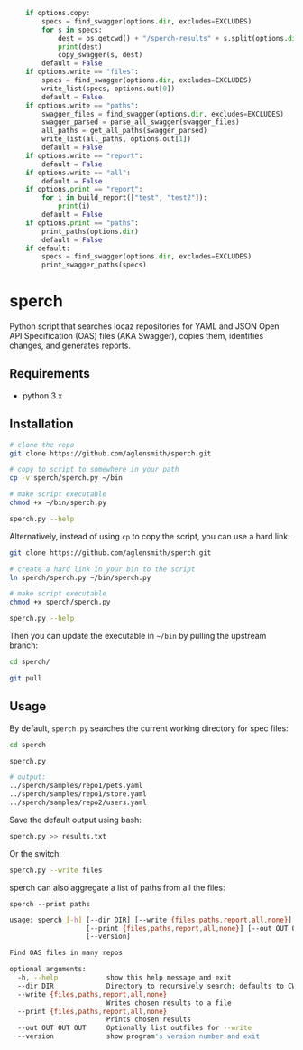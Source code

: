 ```python
    if options.copy:
        specs = find_swagger(options.dir, excludes=EXCLUDES)
        for s in specs:
            dest = os.getcwd() + "/sperch-results" + s.split(options.dir)[-1]
            print(dest)
            copy_swagger(s, dest)
        default = False
    if options.write == "files":
        specs = find_swagger(options.dir, excludes=EXCLUDES)
        write_list(specs, options.out[0])
        default = False
    if options.write == "paths":
        swagger_files = find_swagger(options.dir, excludes=EXCLUDES)
        swagger_parsed = parse_all_swagger(swagger_files)
        all_paths = get_all_paths(swagger_parsed)
        write_list(all_paths, options.out[1])
        default = False
    if options.write == "report":
        default = False
    if options.write == "all":
        default = False
    if options.print == "report":
        for i in build_report(["test", "test2"]):
            print(i)
        default = False
    if options.print == "paths":
        print_paths(options.dir)
        default = False
    if default:
        specs = find_swagger(options.dir, excludes=EXCLUDES)
        print_swagger_paths(specs)
```

# sperch

Python script that searches locaz repositories for YAML and JSON Open API Specification (OAS) files (AKA Swagger), copies them, identifies changes, and generates reports.

## Requirements
* python 3.x

## Installation

```bash
# clone the repo
git clone https://github.com/aglensmith/sperch.git

# copy to script to somewhere in your path
cp -v sperch/sperch.py ~/bin

# make script executable
chmod +x ~/bin/sperch.py

sperch.py --help
```

Alternatively, instead of using `cp` to copy the script, you can use a hard link:

```bash
git clone https://github.com/aglensmith/sperch.git

# create a hard link in your bin to the script
ln sperch/sperch.py ~/bin/sperch.py

# make script executable
chmod +x sperch/sperch.py

sperch.py --help
```

Then you can update the executable in `~/bin` by pulling the upstream branch: 

```bash
cd sperch/

git pull
```

## Usage

By default, `sperch.py` searches the current working directory for spec files:

```bash
cd sperch

sperch.py

# output:
../sperch/samples/repo1/pets.yaml
../sperch/samples/repo1/store.yaml
../sperch/samples/repo2/users.yaml
```

Save the default output using bash:

```bash
sperch.py >> results.txt
```

Or the switch: 

```bash
sperch.py --write files
```

sperch can also aggregate a list of paths from all the files:

```
sperch --print paths
```


```bash
usage: sperch [-h] [--dir DIR] [--write {files,paths,report,all,none}]
                   [--print {files,paths,report,all,none}] [--out OUT OUT OUT]
                   [--version]

Find OAS files in many repos

optional arguments:
  -h, --help            show this help message and exit
  --dir DIR             Directory to recursively search; defaults to CWD.
  --write {files,paths,report,all,none}
                        Writes chosen results to a file
  --print {files,paths,report,all,none}
                        Prints chosen results
  --out OUT OUT OUT     Optionally list outfiles for --write
  --version             show program's version number and exit
```